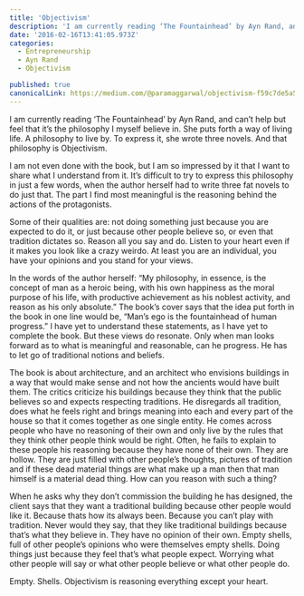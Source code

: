 ```yaml
---
title: 'Objectivism'
description: 'I am currently reading ‘The Fountainhead’ by Ayn Rand, and can’t help but feel that it’s the philosophy I myself believe in. She puts forth a way of living life. A philosophy to live by. To express…'
date: '2016-02-16T13:41:05.973Z'
categories:
  - Entrepreneurship
  - Ayn Rand
  - Objectivism

published: true
canonicalLink: https://medium.com/@paramaggarwal/objectivism-f59c7de5a5b3
---
```


I am currently reading ‘The Fountainhead’ by Ayn Rand, and can’t help but feel that it’s the philosophy I myself believe in. She puts forth a way of living life. A philosophy to live by. To express it, she wrote three novels. And that philosophy is Objectivism.

I am not even done with the book, but I am so impressed by it that I want to share what I understand from it. It’s difficult to try to express this philosophy in just a few words, when the author herself had to write three fat novels to do just that. The part I find most meaningful is the reasoning behind the actions of the protagonists.

Some of their qualities are: not doing something just because you are expected to do it, or just because other people believe so, or even that tradition dictates so. Reason all you say and do. Listen to your heart even if it makes you look like a crazy weirdo. At least you are an individual, you have your opinions and you stand for your views.

In the words of the author herself: “My philosophy, in essence, is the concept of man as a heroic being, with his own happiness as the moral purpose of his life, with productive achievement as his noblest activity, and reason as his only absolute.” The book’s cover says that the idea put forth in the book in one line would be, “Man’s ego is the fountainhead of human progress.” I have yet to understand these statements, as I have yet to complete the book. But these views do resonate. Only when man looks forward as to what is meaningful and reasonable, can he progress. He has to let go of traditional notions and beliefs.

The book is about architecture, and an architect who envisions buildings in a way that would make sense and not how the ancients would have built them. The critics criticize his buildings because they think that the public believes so and expects respecting traditions. He disregards all tradition, does what he feels right and brings meaning into each and every part of the house so that it comes together as one single entity. He comes across people who have no reasoning of their own and only live by the rules that they think other people think would be right. Often, he fails to explain to these people his reasoning because they have none of their own. They are hollow. They are just filled with other people’s thoughts, pictures of tradition and if these dead material things are what make up a man then that man himself is a material dead thing. How can you reason with such a thing?

When he asks why they don’t commission the building he has designed, the client says that they want a traditional building because other people would like it. Because thats how its always been. Because you can’t play with tradition. Never would they say, that they like traditional buildings because that’s what they believe in. They have no opinion of their own. Empty shells, full of other people’s opinions who were themselves empty shells. Doing things just because they feel that’s what people expect. Worrying what other people will say or what other people believe or what other people do.

Empty. Shells. Objectivism is reasoning everything except your heart.
